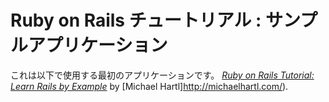 # Ruby on Rails チュートリアル : サンプルアプリケーション

これは以下で使用する最初のアプリケーションです。
[*Ruby on Rails Tutorial: Learn Rails by Example*](http://railstutorial.jp)
by [Michael Hartl]http://michaelhartl.com/).

